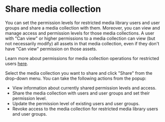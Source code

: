 # Share media collection

You can set the permission levels for restricted media library users and user groups and share a media collection with them. Moreover, you can view and manage access and permission levels for those media collections. A user with "Can view" or higher permissions to a media collection can view (but not necessarily modify) all assets in that media collection, even if they don't have "Can view" permission on those assets. 

Learn more about permissions for media collection operations for restricted users [here](../access-control-and-permissions/README.md#media-collection-permission-levels).

Select the media collection you want to share and click "Share" from the drop-down menu. You can take the following actions from the popup:

* View information about currently shared permission levels and access.
* Share the media collection with users and user groups and set their permission level.
* Update the permission level of existing users and user groups.
* Revoke access to the media collection for restricted media library users and user groups.

